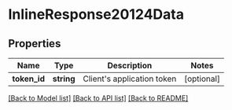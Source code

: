 # InlineResponse20124Data

## Properties
Name | Type | Description | Notes
------------ | ------------- | ------------- | -------------
**token_id** | **string** | Client&#x27;s application token | [optional] 

[[Back to Model list]](../../README.md#documentation-for-models) [[Back to API list]](../../README.md#documentation-for-api-endpoints) [[Back to README]](../../README.md)

